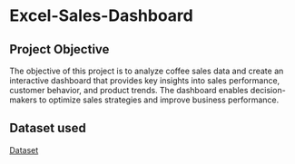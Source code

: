 # Excel-Sales-Dashboard

## Project Objective
The objective of this project is to analyze coffee sales data and create an interactive dashboard that provides key insights into sales performance, customer behavior, and product trends. The dashboard enables decision-makers to optimize sales strategies and improve business performance.

## Dataset used
[Dataset](https://github.com/Diyako1/Excel-Sales-Dashboard/blob/main/coffeeOrdersData.xlsx)
